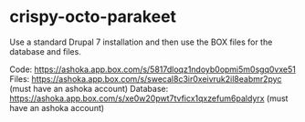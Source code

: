 # crispy-octo-parakeet


Use a standard Drupal 7 installation and then use the BOX files for the database and files.


Code: https://ashoka.app.box.com/s/5817dloqz1ndoyb0opmi5m0sgq0vxe51  
Files: https://ashoka.app.box.com/s/swecal8c3ir0xeivruk2il8eabmr2pyc  (must have an ashoka account)
Database: https://ashoka.app.box.com/s/xe0w20pwt7tvficx1qxzefum6paldyrx (must have an ashoka account)